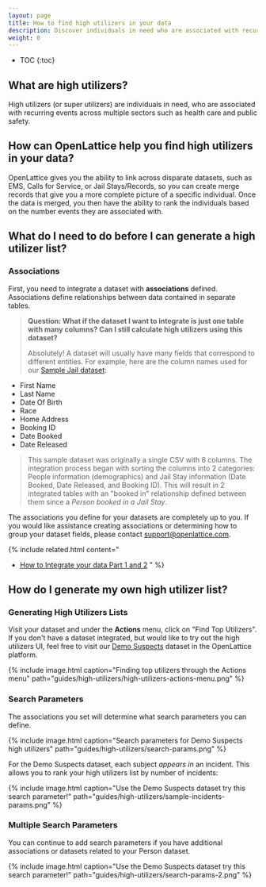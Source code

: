 ```yaml
---
layout: page
title: How to find high utilizers in your data
description: Discover individuals in need who are associated with recurring events across multiple datasets.
weight: 0
---
```


* TOC
{:toc}

## What are high utilizers?

High utilizers (or super utilizers) are individuals in need, who are associated with recurring events across multiple sectors such as health care and public safety.

## How can OpenLattice help you find high utilizers in your data?

OpenLattice gives you the ability to link across disparate datasets, such as EMS, Calls for Service, or Jail Stays/Records, so you can create merge records that give you a more complete picture of a specific individual. Once the data is merged, you then have the ability to rank the individuals based on the number events they are associated with.

## What do I need to do before I can generate a high utilizer list?

### Associations

First, you need to integrate a dataset with **associations** defined. Associations define relationships between data contained in separate tables. 

> **Question: What if the dataset I want to integrate is just one table with many columns? Can I still calculate high utilizers using this dataset?** 
>
> Absolutely! A dataset will usually have many fields that correspond to different entities. For example, here are the column names used for our [Sample Jail dataset](https://thedataloom.com/gallery/#/entitysets/2cb51b29-b06e-4760-973a-aa664ee70538):
* First Name
* Last Name
* Date Of Birth
* Race
* Home Address
* Booking ID
* Date Booked
* Date Released
>
> This sample dataset was originally a single CSV with 8 columns. The integration process began with sorting the columns into 2 categories: People information (demographics) and Jail Stay information (Date Booked, Date Released, and Booking ID). This will result in 2 integrated tables with an "booked in" relationship defined between them since a _Person booked in a Jail Stay_.

The associations you define for your datasets are completely up to you. If you would like assistance creating associations or determining how to group your dataset fields, please contact <a href="mailto:support@openlattice.com">support@openlattice.com</a>.

{% include related.html content="
* [How to Integrate your data Part 1 and 2](/guides/integrations/)
"
%}


## How do I generate my own high utilizer list?

### Generating High Utilizers Lists

 Visit your dataset and under the **Actions** menu, click on "Find Top Utilizers". If you don't have a dataset integrated, but would like to try out the high utilizers UI, feel free to visit our [Demo Suspects](https://openlattice.com/gallery/#/entitysets/04e6f62f-4052-48f7-8b16-8b9f19ea920a) dataset in the OpenLattice platform.

{% include image.html 
caption="Finding top utilizers through the Actions menu"
path="guides/high-utilizers/high-utilizers-actions-menu.png"
%}

### Search Parameters

The associations you set will determine what search parameters you can define.

{% include image.html 
caption="Search parameters for Demo Suspects high utilizers"
path="guides/high-utilizers/search-params.png"
%}

For the Demo Suspects dataset, each subject _appears in_ an incident. This allows you to rank your high utilizers list by number of incidents:

{% include image.html 
caption="Use the Demo Suspects dataset try this search parameter!"
path="guides/high-utilizers/sample-incidents-params.png"
%}

### Multiple Search Parameters

You can continue to add search parameters if you have additional associations or datasets related to your Person dataset.

{% include image.html 
caption="Use the Demo Suspects dataset try this search parameter!"
path="guides/high-utilizers/search-params-2.png"
%}


